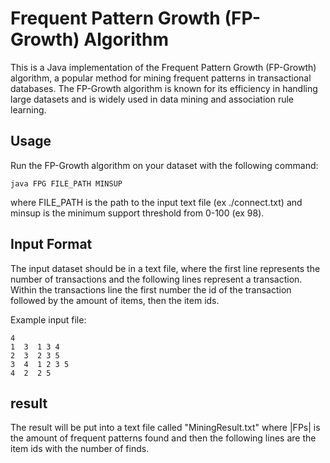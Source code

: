 # Frequent Pattern Growth (FP-Growth) Algorithm


This is a Java implementation of the Frequent Pattern Growth (FP-Growth) algorithm, a popular method for mining frequent patterns in transactional databases. 
The FP-Growth algorithm is known for its efficiency in handling large datasets and is widely used in data mining and association rule learning.


## Usage

Run the FP-Growth algorithm on your dataset with the following command:

`java FPG FILE_PATH MINSUP`

where FILE_PATH is the path to the input text file (ex ./connect.txt) and minsup is the minimum support threshold from 0-100 (ex 98).


## Input Format

The input dataset should be in a text file, where the first line represents the number of transactions and the following lines represent a transaction. Within the transactions line the first number the id of the transaction followed by the amount of items, then the item ids.

Example input file:
```
4
1  3  1 3 4
2  3  2 3 5
3  4  1 2 3 5
4  2  2 5
```

## result

The result will be put into a text file called "MiningResult.txt" where |FPs| is the amount of frequent patterns found and then the following lines are the item ids with the number of finds.

